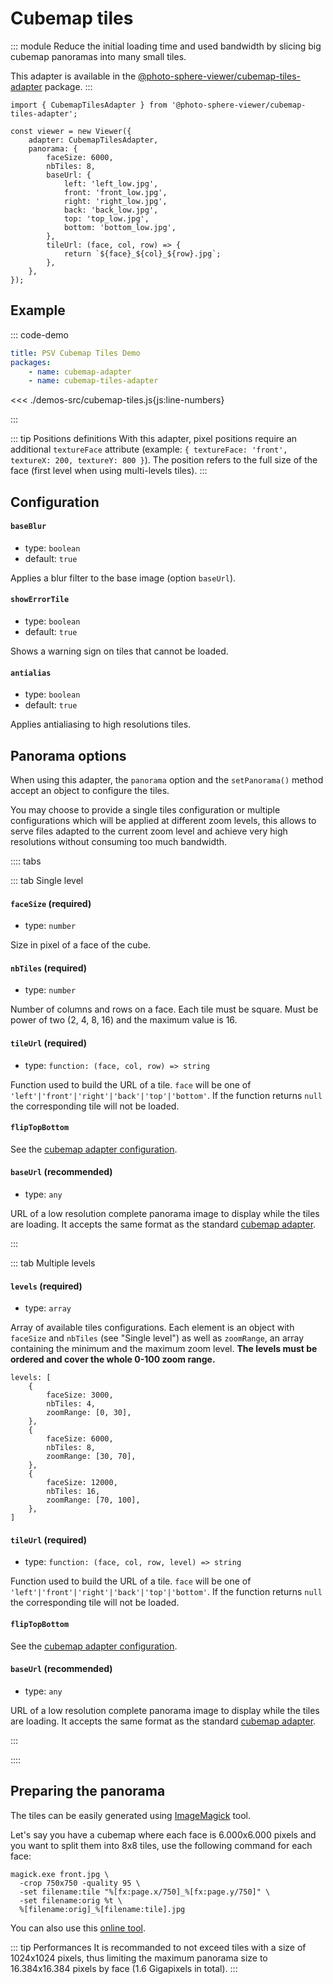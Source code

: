 # Cubemap tiles

<Badges module="cubemap-tiles-adapter"/>

::: module
Reduce the initial loading time and used bandwidth by slicing big cubemap panoramas into many small tiles.

This adapter is available in the [@photo-sphere-viewer/cubemap-tiles-adapter](https://www.npmjs.com/package/@photo-sphere-viewer/cubemap-tiles-adapter) package.
:::

```js:line-numbers
import { CubemapTilesAdapter } from '@photo-sphere-viewer/cubemap-tiles-adapter';

const viewer = new Viewer({
    adapter: CubemapTilesAdapter,
    panorama: {
        faceSize: 6000,
        nbTiles: 8,
        baseUrl: {
            left: 'left_low.jpg',
            front: 'front_low.jpg',
            right: 'right_low.jpg',
            back: 'back_low.jpg',
            top: 'top_low.jpg',
            bottom: 'bottom_low.jpg',
        },
        tileUrl: (face, col, row) => {
            return `${face}_${col}_${row}.jpg`;
        },
    },
});
```

## Example

::: code-demo

```yaml
title: PSV Cubemap Tiles Demo
packages:
    - name: cubemap-adapter
    - name: cubemap-tiles-adapter
```

<<< ./demos-src/cubemap-tiles.js{js:line-numbers}

:::

::: tip Positions definitions
With this adapter, pixel positions require an additional `textureFace` attribute (example: `{ textureFace: 'front', textureX: 200, textureY: 800 }`). The position refers to the full size of the face (first level when using multi-levels tiles).
:::

## Configuration

#### `baseBlur`

-   type: `boolean`
-   default: `true`

Applies a blur filter to the base image (option `baseUrl`).

#### `showErrorTile`

-   type: `boolean`
-   default: `true`

Shows a warning sign on tiles that cannot be loaded.

#### `antialias`

-   type: `boolean`
-   default: `true`

Applies antialiasing to high resolutions tiles.

## Panorama options

When using this adapter, the `panorama` option and the `setPanorama()` method accept an object to configure the tiles.

You may choose to provide a single tiles configuration or multiple configurations which will be applied at different zoom levels, this allows to serve files adapted to the current zoom level and achieve very high resolutions without consuming too much bandwidth.

:::: tabs

::: tab Single level

#### `faceSize` (required)

-   type: `number`

Size in pixel of a face of the cube.

#### `nbTiles` (required)

-   type: `number`

Number of columns and rows on a face. Each tile must be square. Must be power of two (2, 4, 8, 16) and the maximum value is 16.

#### `tileUrl` (required)

-   type: `function: (face, col, row) => string`

Function used to build the URL of a tile. `face` will be one of `'left'|'front'|'right'|'back'|'top'|'bottom'`.
If the function returns `null` the corresponding tile will not be loaded.

#### `flipTopBottom`

See the [cubemap adapter configuration](./cubemap.md#panorama-options).

#### `baseUrl` (recommended)

-   type: `any`

URL of a low resolution complete panorama image to display while the tiles are loading. It accepts the same format as the standard [cubemap adapter](./cubemap.md#panorama-options).

:::

::: tab Multiple levels

#### `levels` (required)

-   type: `array`

Array of available tiles configurations. Each element is an object with `faceSize` and `nbTiles` (see "Single level") as well as `zoomRange`, an array containing the minimum and the maximum zoom level. **The levels must be ordered and cover the whole 0-100 zoom range.**

```js:line-numbers
levels: [
    {
        faceSize: 3000,
        nbTiles: 4,
        zoomRange: [0, 30],
    },
    {
        faceSize: 6000,
        nbTiles: 8,
        zoomRange: [30, 70],
    },
    {
        faceSize: 12000,
        nbTiles: 16,
        zoomRange: [70, 100],
    },
]
```

#### `tileUrl` (required)

-   type: `function: (face, col, row, level) => string`

Function used to build the URL of a tile. `face` will be one of `'left'|'front'|'right'|'back'|'top'|'bottom'`.
If the function returns `null` the corresponding tile will not be loaded.

#### `flipTopBottom`

See the [cubemap adapter configuration](./cubemap.md#panorama-options).

#### `baseUrl` (recommended)

-   type: `any`

URL of a low resolution complete panorama image to display while the tiles are loading. It accepts the same format as the standard [cubemap adapter](./cubemap.md#panorama-options).

:::

::::

## Preparing the panorama

The tiles can be easily generated using [ImageMagick](https://imagemagick.org) tool.

Let's say you have a cubemap where each face is 6.000x6.000 pixels and you want to split them into 8x8 tiles, use the following command for each face:

```
magick.exe front.jpg \
  -crop 750x750 -quality 95 \
  -set filename:tile "%[fx:page.x/750]_%[fx:page.y/750]" \
  -set filename:orig %t \
  %[filename:orig]_%[filename:tile].jpg
```

You can also use this [online tool](https://pinetools.com/split-image).

::: tip Performances
It is recommanded to not exceed tiles with a size of 1024x1024 pixels, thus limiting the maximum panorama size to 16.384x16.384 pixels by face (1.6 Gigapixels in total).
:::
